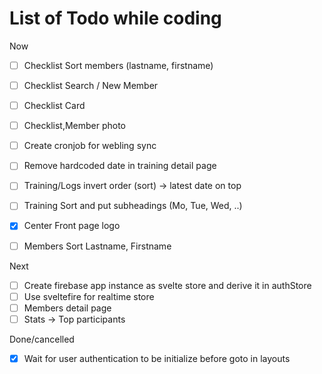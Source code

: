 # List of Todo while coding

Now

- [ ] Checklist Sort members (lastname, firstname)
- [ ] Checklist Search / New Member
- [ ] Checklist Card
- [ ] Checklist,Member photo
- [ ] Create cronjob for webling sync
- [ ] Remove hardcoded date in training detail page

- [ ] Training/Logs invert order (sort) -> latest date on top
- [ ] Training Sort and put subheadings (Mo, Tue, Wed, ..)
- [X] Center Front page logo
- [ ] Members Sort Lastname, Firstname

Next

- [ ] Create firebase app instance as svelte store and derive it in authStore
- [ ] Use sveltefire for realtime store
- [ ] Members detail page
- [ ] Stats -> Top participants

Done/cancelled

- [x] Wait for user authentication to be initialize before goto in layouts

